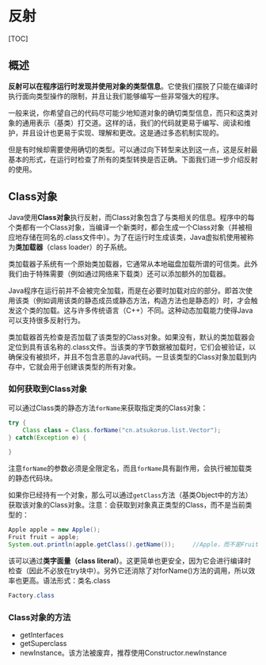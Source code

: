 # 反射

[TOC]

## 概述

**反射可以在程序运行时发现并使用对象的类型信息**。它使我们摆脱了只能在编译时执行面向类型操作的限制，并且让我们能够编写一些非常强大的程序。

一般来说，你希望自己的代码尽可能少地知道对象的确切类型信息，而只和这类对象的通用表示（基类）打交道。这样的话，我们的代码就更易于编写、阅读和维护，并且设计也更易于实现、理解和更改。这是通过多态机制实现的。

但是有时候却需要使用确切的类型。可以通过向下转型来达到这一点，这是反射最基本的形式，在运行时检查了所有的类型转换是否正确。下面我们进一步介绍反射的使用。



## Class对象

Java使用**Class对象**执行反射，而Class对象包含了与类相关的信息。程序中的每个类都有一个Class对象，当编译一个新类时，都会生成一个Class对象（并被相应地存储在同名的.class文件中）。为了在运行时生成该类，Java虚拟机使用被称为**类加载器**（class loader）的子系统。

类加载器子系统有一个原始类加载器，它通常从本地磁盘加载所谓的可信类。此外我们由于特殊需要（例如通过网络来下载类）还可以添加额外的加载器。

Java程序在运行前并不会被完全加载，而是在必要时加载对应的部分。即首次使用该类（例如调用该类的静态成员或静态方法，构造方法也是静态的）时，才会触发这个类的加载。这与许多传统语言（C++）不同。这种动态加载能力使得Java可以支持很多反射行为。

类加载器首先检查是否加载了该类型的Class对象。如果没有，默认的类加载器会定位到具有该名称的.class文件。当该类的字节数据被加载时，它们会被验证，以确保没有被损坏，并且不包含恶意的Java代码。一旦该类型的Class对象加载到内存中，它就会用于创建该类型的所有对象。



### 如何获取到Class对象

可以通过Class类的静态方法`forName`来获取指定类的Class对象：

~~~java
try {
	Class class = Class.forName("cn.atsukoruo.list.Vector");
} catch(Exception e) {
    
}
~~~

注意`forName`的参数必须是全限定名，而且`forName`具有副作用，会执行被加载类的静态代码块。



如果你已经持有一个对象，那么可以通过`getClass`方法（基类Object中的方法）获取该对象的Class对象。注意：会获取到对象真正类型的Class，而不是当前类型的：

~~~java
Apple apple = new Apple();
Fruit fruit = apple;
System.out.println(apple.getClass().getName());		//Apple，而不是Fruit。
~~~



该可以通过**类字面量（class literal）**。这更简单也更安全，因为它会进行编译时检查（因此不必放在try块中）。另外它还消除了对forName()方法的调用，所以效率也更高。语法形式：类名.class

~~~java
Factory.class
~~~



### Class对象的方法

- getInterfaces
- getSuperclass
- newInstance。该方法被废弃，推荐使用Constructor.newInstance

